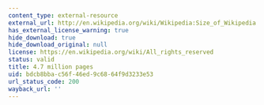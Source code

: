 ```yaml
---
content_type: external-resource
external_url: http://en.wikipedia.org/wiki/Wikipedia:Size_of_Wikipedia
has_external_license_warning: true
hide_download: true
hide_download_original: null
license: https://en.wikipedia.org/wiki/All_rights_reserved
status: valid
title: 4.7 million pages
uid: bdcb8bba-c56f-46ed-9c68-64f9d3233e53
url_status_code: 200
wayback_url: ''
---
```

